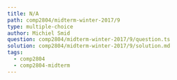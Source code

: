 ```yaml
---
title: N/A
path: comp2804/midterm-winter-2017/9
type: multiple-choice
author: Michiel Smid
question: comp2804/midterm-winter-2017/9/question.ts
solution: comp2804/midterm-winter-2017/9/solution.md
tags:
  - comp2804
  - comp2804-midterm
---
```

